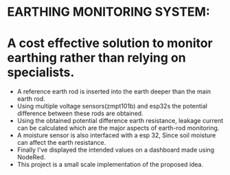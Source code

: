 # EARTHING MONITORING SYSTEM:
# A cost effective solution to monitor earthing rather than relying on specialists.

- A reference earth rod is inserted into the earth deeper than the main earth rod.
- Using multiple  voltage sensors(zmpt101b) and esp32s the potential difference between these rods are obtained.
- Using the obtained potential difference earth resistance, leakage current can be calculated which are the major aspects of earth-rod monitoring.
- A moisture sensor is also interfaced with a esp 32, Since soil moisture can affect the earth resistance.
- Finally I've displayed the intended values on a dashboard made using NodeRed.
- This project is a small scale implementation of the proposed idea.
